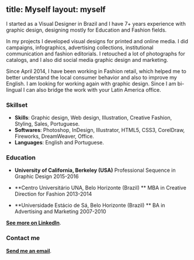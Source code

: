 title: Myself
layout: myself
---
I started as a Visual Designer in Brazil and I have 7+ years experience with graphic design, designing mostly for Education and Fashion fields. 

In my projects I developed visual designs for printed and online media. I did campaigns, infographics, advertising collections, institutional communication and fashion editorials. I retouched a lot of photographs for catalogs, and I also did social media graphic design and marketing.

Since April 2014, I have been working in Fashion retail, which helped me to better understand the local consumer behavior and also to improve my English. I am looking for working again with graphic design. Since I am bi-lingual I can also bridge the work with your Latin America office.

### Skillset

- **Skills**: Graphic design, Web design, Illustration, Creative Fashion, Styling, Sales, Portuguese.
- **Softwares**: Photoshop, InDesign, Illustrator, HTML5, CSS3, CorelDraw, Fireworks, DreamWeaver, Office.
- **Languages**: English and Portuguese.

### Education

- **University of California, Berkeley (USA)**
Professional Sequence in Graphic Design
2015-2016

- **Centro Universitário UNA, Belo Horizonte (Brazil) **
MBA in Creative Direction for Fashion
2013-2014

- **Universidade Estácio de Sá, Belo Horizonte (Brazil) **
BA in Advertising and Marketing
2007-2010

**[See more on LinkedIn](https://www.linkedin.com/in/cintiaromero)**.

### Contact me

**[Send me an email](mailto:cintiapub+contact@gmail.com)**.